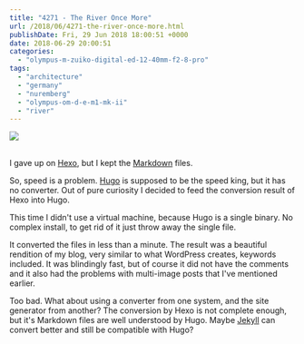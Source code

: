 ```yaml
---
title: "4271 - The River Once More"
url: /2018/06/4271-the-river-once-more.html
publishDate: Fri, 29 Jun 2018 18:00:51 +0000
date: 2018-06-29 20:00:51
categories: 
  - "olympus-m-zuiko-digital-ed-12-40mm-f2-8-pro"
tags: 
  - "architecture"
  - "germany"
  - "nuremberg"
  - "olympus-om-d-e-m1-mk-ii"
  - "river"
---
```

<div class="container">
<div class="center"><a target="_blank" href="https://d25zfm9zpd7gm5.cloudfront.net/1200x1200/2017/20170620_170651_lr.jpg"><img class="webfeedsFeaturedVisual" src="https://d25zfm9zpd7gm5.cloudfront.net/0600x0600/2017/20170620_170651_lr.jpg" /></a></div>
</div>
<br />

I gave up on <a href="https://hexo.io/" rel="noopener" target="_blank">Hexo</a>, but I kept the <a href="https://en.wikipedia.org/wiki/Markdown" rel="noopener" target="_blank">Markdown</a> files.

So, speed is a problem. <a href="http://gohugo.io/" rel="noopener" target="_blank">Hugo</a> is supposed to be the speed king, but it has no converter. Out of pure curiosity I decided to feed the conversion result of Hexo into Hugo.

This time I didn't use a virtual machine, because Hugo is a single binary. No complex install, to get rid of it just throw away the single file.

It converted the files in less than a minute. The result was a beautiful rendition of my blog, very similar to what WordPress creates, keywords included. It was blindingly fast, but of course it did not have the comments and it also had the problems with multi-image posts that I've mentioned earlier.

Too bad. What about using a converter from one system, and the site generator from another? The conversion by Hexo is not complete enough, but it's Markdown files are well understood by Hugo. Maybe <a href="https://jekyllrb.com/" rel="noopener" target="_blank">Jekyll</a> can convert better and still be compatible with Hugo?
